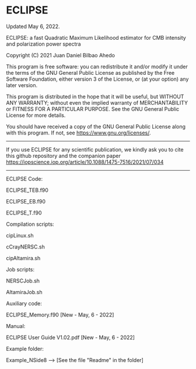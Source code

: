 # ECLIPSE

 Updated May 6, 2022. 

 ECLIPSE: a fast Quadratic Maximum Likelihood estimator for CMB
          intensity and polarization power spectra

 Copyright (C) 2021      Juan Daniel Bilbao Ahedo


 This program is free software: you can redistribute it and/or modify
 it under the terms of the GNU General Public License as published by
 the Free Software Foundation, either version 3 of the License, or
 (at your option) any later version.

 This program is distributed in the hope that it will be useful,
 but WITHOUT ANY WARRANTY; without even the implied warranty of
 MERCHANTABILITY or FITNESS FOR A PARTICULAR PURPOSE.  See the
 GNU General Public License for more details.

 You should have received a copy of the GNU General Public License
 along with this program.  If not, see <https://www.gnu.org/licenses/>.

--------------------------------------------------------------------------------

If you use ECLIPSE for any scientific publication, we kindly ask you to cite this github repository and the companion paper https://iopscience.iop.org/article/10.1088/1475-7516/2021/07/034

________________________________________________________________________________

ECLIPSE Code:

  ECLIPSE_TEB.f90

  ECLIPSE_EB.f90

  ECLIPSE_T.f90


Compilation scripts:

  cipLinux.sh

  cCrayNERSC.sh

  cipAltamira.sh



Job scripts:

  NERSCJob.sh

  AltamiraJob.sh


Auxiliary code:

  ECLIPSE_Memory.f90 [New - May, 6 - 2022]

Manual:

  ECLIPSE User Guide V1.02.pdf   [New - May, 6 - 2022]


Example folder:

  Example_NSide8 --> [See the file "Readme" in the folder]




